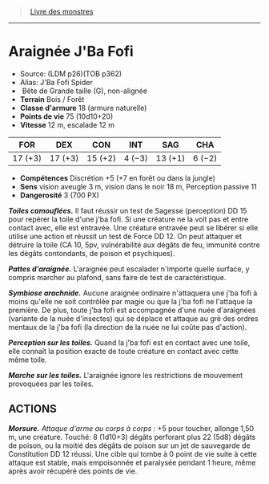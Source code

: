﻿> [Livre des monstres](tome_of_beasts.md)

---

# Araignée J'Ba Fofi

- Source: (LDM p26)(TOB p362)
- Alias: J'Ba Fofi Spider
-  Bête de Grande taille (G), non-alignée
- **Terrain** Bois / Forêt
- **Classe d'armure** 18 (armure naturelle)
- **Points de vie** 75 (10d10+20)
- **Vitesse** 12 m, escalade 12 m

|FOR|DEX|CON|INT|SAG|CHA|
|---|---|---|---|---|---|
|17 (+3)|17 (+3)|15 (+2)|4 (−3)|13 (+1)|6 (−2)|

- **Compétences** Discrétion +5 (+7 en forêt ou dans la jungle)
- **Sens** vision aveugle 3 m, vision dans le noir 18 m, Perception passive 11
- **Dangerosité** 3 (700 PX)

**_Toiles camouflées._** Il faut réussir un test de Sagesse (perception) DD 15 pour repérer la toile d'une j'ba fofi. Si une créature ne la voit pas et entre contact avec, elle est entravée. Une créature entravée peut se libérer si elle utilise une action et réussit un test de Force DD 12. On peut attaquer et détruire la toile (CA 10, 5pv, vulnérabilité aux dégâts de feu, immunité contre les dégâts contondants, de poison et psychiques).

**_Pattes d'araignée._** L'araignée peut escalader n'importe quelle surface, y compris marcher au plafond, sans faire de test de caractéristique.

**_Symbiose arachnide._** Aucune araignée ordinaire n'attaquera une j'ba fofi à moins qu'elle ne soit contrôlée par magie ou que la j'ba fofi ne l'attaque la première. De plus, toute j'ba fofi est accompagnée d'une nuée d'araignées (variante de la nuée d'insectes) qui se déplace et attaque au gré des ordres mentaux de la j'ba fofi (la direction de la nuée ne lui coûte pas d'action).

**_Perception sur les toiles._** Quand la j'ba fofi est en contact avec une toile, elle connaît la position exacte de toute créature en contact avec cette même toile.

**_Marche sur les toiles._** L'araignée ignore les restrictions de mouvement provoquées par les toiles.

## ACTIONS

**_Morsure._** _Attaque d'arme au corps à corps :_ +5 pour toucher, allonge 1,50 m, une créature. Touché: 8 (1d10+3) dégâts perforant plus 22 (5d8) dégâts de poison, ou la moitié des dégâts de poison sur un jet de sauvegarde de Constitution DD 12 réussi. Une cible qui tombe à 0 point de vie suite à cette attaque est stable, mais empoisonnée et paralysée pendant 1 heure, même après avoir récupéré des points de vie.

